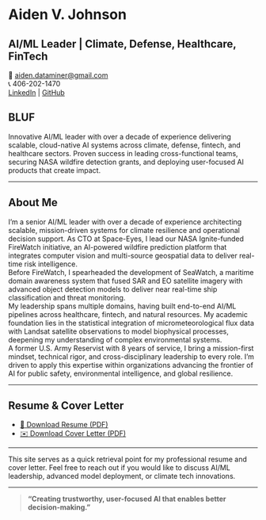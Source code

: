 # Aiden V. Johnson

## AI/ML Leader | Climate, Defense, Healthcare, FinTech

📧 [aiden.dataminer@gmail.com](mailto:aiden.dataminer@gmail.com)  
📞 406-202-1470  
[LinkedIn](https://www.linkedin.com/in/aiden-v-johnson) | [GitHub](https://github.com/AVJdataminer)


## BLUF

Innovative AI/ML leader with over a decade of experience delivering scalable, cloud-native AI systems across climate, defense, fintech, and healthcare sectors. Proven success in leading cross-functional teams, securing NASA wildfire detection grants, and deploying user-focused AI products that create impact.

---
## About Me

I’m a senior AI/ML leader with over a decade of experience architecting scalable, mission-driven systems for climate resilience and operational decision support. As CTO at Space-Eyes, I lead our NASA Ignite-funded FireWatch initiative, an AI-powered wildfire prediction platform that integrates computer vision and multi-source geospatial data to deliver real-time risk intelligence.  
Before FireWatch, I spearheaded the development of SeaWatch, a maritime domain awareness system that fused SAR and EO satellite imagery with advanced object detection models to deliver near real-time ship classification and threat monitoring.  
My leadership spans multiple domains, having built end-to-end AI/ML pipelines across healthcare, fintech, and natural resources. My academic foundation lies in the statistical integration of micrometeorological flux data with Landsat satellite observations to model biophysical processes, deepening my understanding of complex environmental systems.  
A former U.S. Army Reservist with 8 years of service, I bring a mission-first mindset, technical rigor, and cross-disciplinary leadership to every role. I’m driven to apply this expertise within organizations advancing the frontier of AI for public safety, environmental intelligence, and global resilience.  

---

## Resume & Cover Letter

- [📄 Download Resume (PDF)](/AVJ-Resume.pdf)
- [✉️ Download Cover Letter (PDF)](/AVJ_CoverLetter.pdf)
---

This site serves as a quick retrieval point for my professional resume and cover letter. Feel free to reach out if you would like to discuss AI/ML leadership, advanced model deployment, or climate tech innovations.

---

> **“Creating trustworthy, user-focused AI that enables better decision-making.”**

